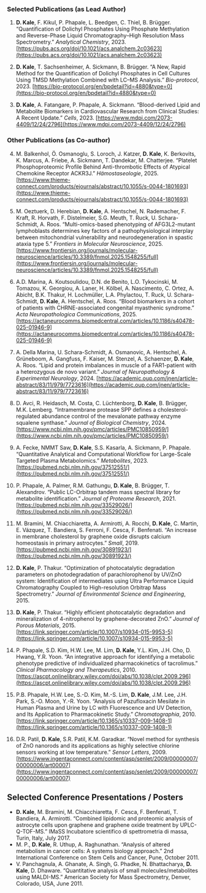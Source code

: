 
### Selected Publications (as Lead Author)

1. **D. Kale**, F. Kikul, P. Phapale, L. Beedgen, C. Thiel, B. Brügger. “Quantification of Dolichyl Phosphates Using Phosphate Methylation and Reverse-Phase Liquid Chromatography–High Resolution Mass Spectrometry.” *Analytical Chemistry*, 2023. [https://pubs.acs.org/doi/10.1021/acs.analchem.2c03623](https://pubs.acs.org/doi/10.1021/acs.analchem.2c03623)

2. **D. Kale**, T. Sachsenheimer, A. Sickmann, B. Brügger. “A New, Rapid Method for the Quantification of Dolichyl Phosphates in Cell Cultures Using TMSD Methylation Combined with LC–MS Analysis.” *Bio-protocol*, 2023. [https://bio-protocol.org/en/bpdetail?id=4880&type=0](https://bio-protocol.org/en/bpdetail?id=4880&type=0)

3. **D. Kale**, A. Fatangare, P. Phapale, A. Sickmann. “Blood-derived Lipid and Metabolite Biomarkers in Cardiovascular Research from Clinical Studies: A Recent Update.” *Cells*, 2023. [https://www.mdpi.com/2073-4409/12/24/2796](https://www.mdpi.com/2073-4409/12/24/2796)

### Other Publications (as Co-author)

4. M. Balkenhol, Ö. Osmanoglu, S. Loroch, J. Katzer, **D. Kale**, K. Berkovits, K. Marcus, A. Friebe, A. Sickmann, T. Dandekar, M. Chatterjee. “Platelet Phosphoproteomic Profile Behind Anti-thrombotic Effects of Atypical Chemokine Receptor ACKR3J.” *Hämostaseologie*, 2025. [https://www.thieme-connect.com/products/ejournals/abstract/10.1055/s-0044-1801693](https://www.thieme-connect.com/products/ejournals/abstract/10.1055/s-0044-1801693)

5. M. Oeztuerk, D. Herebian, **D. Kale**, A. Hentschel, N. Rademacher, F. Kraft, R. Horvath, F. Distelmeier, S.G. Meuth, T. Ruck, U. Schara-Schmidt, A. Roos. “Multi-omics-based phenotyping of AFG3L2-mutant lymphoblasts determines key factors of a pathophysiological interplay between mitochondrial vulnerability and neurodegeneration in spastic ataxia type 5.” *Frontiers in Molecular Neuroscience*, 2025. [https://www.frontiersin.org/journals/molecular-neuroscience/articles/10.3389/fnmol.2025.1548255/full](https://www.frontiersin.org/journals/molecular-neuroscience/articles/10.3389/fnmol.2025.1548255/full)

6. A.D. Marina, A. Koutsoulidou, D.N. de Benito, L.O. Tykocinski, M. Tomazou, K. Georgiou, A. Laner, H. Kölbel, A. Nascimento, C. Ortez, A. Abicht, B.K. Thakur, H. Lochmüller, L.A. Phylactou, T. Ruck, U. Schara-Schmidt, **D. Kale**, A. Hentschel, A. Roos. “Blood biomarkers in a cohort of patients with CHRNE-associated congenital myasthenic syndrome.” *Acta Neuropathologica Communications*, 2025. [https://actaneurocomms.biomedcentral.com/articles/10.1186/s40478-025-01946-9](https://actaneurocomms.biomedcentral.com/articles/10.1186/s40478-025-01946-9)

7. A. Della Marina, U. Schara-Schmidt, A. Osmanovic, A. Hentschel, A. Grüneboom, A. Gangfuss, F. Kaiser, M. Stenzel, A. Schaenzer, **D. Kale**, A. Roos. “Lipid and protein imbalances in muscle of a FAR1-patient with a heterozygous de novo variant.” *Journal of Neuropathology & Experimental Neurology*, 2024. [https://academic.oup.com/jnen/article-abstract/83/11/979/7723616](https://academic.oup.com/jnen/article-abstract/83/11/979/7723616)

8. D. Avci, R. Heidasch, M. Costa, C. Lüchtenborg, **D. Kale**, B. Brügger, M.K. Lemberg. “Intramembrane protease SPP defines a cholesterol-regulated abundance control of the mevalonate pathway enzyme squalene synthase.” *Journal of Biological Chemistry*, 2024. [https://www.ncbi.nlm.nih.gov/pmc/articles/PMC10850959/](https://www.ncbi.nlm.nih.gov/pmc/articles/PMC10850959/)

9. A. Fecke, NMMT Saw, **D. Kale**, S.S. Kasarla, A. Sickmann, P. Phapale. “Quantitative Analytical and Computational Workflow for Large-Scale Targeted Plasma Metabolomics.” *Metabolites*, 2023. [https://pubmed.ncbi.nlm.nih.gov/37512551/](https://pubmed.ncbi.nlm.nih.gov/37512551/)

10. P. Phapale, A. Palmer, R.M. Gathungu, **D. Kale**, B. Brügger, T. Alexandrov. “Public LC-Orbitrap tandem mass spectral library for metabolite identification.” *Journal of Proteome Research*, 2021. [https://pubmed.ncbi.nlm.nih.gov/33529026/](https://pubmed.ncbi.nlm.nih.gov/33529026/)

11. M. Bramini, M. Chiacchiaretta, A. Armirotti, A. Rocchi, **D. Kale**, C. Martin, E. Vázquez, T. Bandiera, S. Ferroni, F. Cesca, F. Benfenati. “An increase in membrane cholesterol by graphene oxide disrupts calcium homeostasis in primary astrocytes.” *Small*, 2019. [https://pubmed.ncbi.nlm.nih.gov/30891923/](https://pubmed.ncbi.nlm.nih.gov/30891923/)

12. **D. Kale**, P. Thakur. “Optimization of photocatalytic degradation parameters on photodegradation of parachlorophenol by UV/ZnO system: Identification of intermediates using Ultra Performance Liquid Chromatography Coupled to High-resolution Orbitrap Mass Spectrometry.” *Journal of Environmental Science and Engineering*, 2015.

13. **D. Kale**, P. Thakur. “Highly efficient photocatalytic degradation and mineralization of 4-nitrophenol by graphene-decorated ZnO.” *Journal of Porous Materials*, 2015. [https://link.springer.com/article/10.1007/s10934-015-9953-5](https://link.springer.com/article/10.1007/s10934-015-9953-5)

14. P. Phapale, S.D. Kim, H.W. Lee, M. Lim, **D. Kale**, Y.L. Kim, J.H. Cho, D. Hwang, Y.R. Yoon. “An integrative approach for identifying a metabolic phenotype predictive of individualized pharmacokinetics of tacrolimus.” *Clinical Pharmacology and Therapeutics*, 2010. [https://ascpt.onlinelibrary.wiley.com/doi/abs/10.1038/clpt.2009.296](https://ascpt.onlinelibrary.wiley.com/doi/abs/10.1038/clpt.2009.296)

15. P.B. Phapale, H.W. Lee, S.-D. Kim, M.-S. Lim, **D. Kale**, J.M. Lee, J.H. Park, S.-O. Moon, Y.-R. Yoon. “Analysis of Pazufloxacin Mesilate in Human Plasma and Urine by LC with Fluorescence and UV Detection, and Its Application to Pharmacokinetic Study.” *Chromatographia*, 2010. [https://link.springer.com/article/10.1365/s10337-009-1408-1](https://link.springer.com/article/10.1365/s10337-009-1408-1)

16. D.R. Patil, **D. Kale**, S.R. Patil, K.M. Garadkar. “Novel method for synthesis of ZnO nanorods and its applications as highly selective chlorine sensors working at low temperature.” *Sensor Letters*, 2009. [https://www.ingentaconnect.com/content/asp/senlet/2009/00000007/00000006/art00007](https://www.ingentaconnect.com/content/asp/senlet/2009/00000007/00000006/art00007)

## Selected Conference Presentations / Posters

- **D. Kale**, M. Bramini, M. Chiacchiaretta, F. Cesca, F. Benfenati, T. Bandiera, A. Armirotti. “Combined lipidomic and proteomic analysis of astrocyte cells upon graphene and graphene oxide treatment by UPLC-Q-TOF-MS.” IMaSS Incubatore scientifico di spettrometria di massa, Turin, Italy, July 2017.
- M. P., **D. Kale**, R. Uthup, A. Raghunathan. “Analysis of altered metabolism in cancer cells: A systems biology approach.” 2nd International Conference on Stem Cells and Cancer, Pune, October 2011.
- V. Panchagnula, A. Ghanate, A. Singh, G. Phadke, N. Bhattacharya, **D. Kale**, D. Dhaware. “Quantitative analysis of small molecules/metabolites using MALDI-MS.” American Society for Mass Spectrometry, Denver, Colorado, USA, June 2011.
